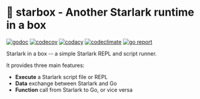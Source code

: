 # 🥡 starbox - Another Starlark runtime in a box

[![godoc](https://pkg.go.dev/badge/github.com/PureMature/starbox.svg)](https://pkg.go.dev/github.com/PureMature/starbox)
[![codecov](https://codecov.io/github/PureMature/starbox/graph/badge.svg?token=SHJ681OXJC)](https://codecov.io/github/PureMature/starbox)
[![codacy](https://app.codacy.com/project/badge/Grade/930b0a2270ac4875b5bdc3b9ba6d0d28)](https://app.codacy.com/gh/PureMature/starbox/dashboard?utm_source=gh&utm_medium=referral&utm_content=&utm_campaign=Badge_grade)
[![codeclimate](https://api.codeclimate.com/v1/badges/f7f1393ad93aa58310b1/maintainability)](https://codeclimate.com/github/PureMature/starbox/maintainability)
[![go report](https://goreportcard.com/badge/github.com/PureMature/starbox)](https://goreportcard.com/report/github.com/PureMature/starbox)

Starlark in a box -- a simple Starlark REPL and script runner.

It provides three main features:

- **Execute** a Starlark script file or REPL
- **Data** exchange between Starlark and Go
- **Function** call from Starlark to Go, or vice versa
